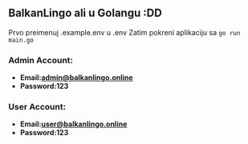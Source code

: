 ## BalkanLingo ali u Golangu :DD

Prvo preimenuj .example.env u .env
Zatim pokreni aplikaciju sa `go run main.go`


### Admin Account:
- **Email:admin@balkanlingo.online**
- **Password:123**

### User Account:
- **Email:user@balkanlingo.online**
- **Password:123**
